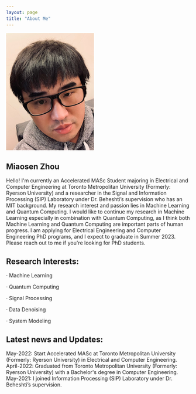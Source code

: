 ```yaml
---
layout: page
title: "About Me"
---
```


![miaosen](miaosen.jpg)

## Miaosen Zhou

Hello! I'm currently an Accelerated MASc Student majoring in Electrical and Computer Engineering at Toronto Metropolitan University (Formerly: Ryerson University) and a researcher in the Signal and Information Processing (SIP) Laboratory under Dr. Beheshti’s supervision who has an MIT background. My research interest and passion lies in Machine Learning and Quantum Computing. I would like to continue my research in Machine Learning especially in combination with Quantum Computing, as I think both Machine Learning and Quantum Computing are important parts of human progress. I am applying for Electrical Engineering and Computer Engineering PhD programs, and I expect to graduate in Summer 2023. Please reach out to me if you're looking for PhD students.

## Research Interests: 
·  Machine Learning

·  Quantum Computing

·  Signal Processing

·  Data Denoising

·  System Modeling


## Latest news and Updates:

May-2022: Start Accelerated MASc at Toronto Metropolitan University (Formerly: Ryerson University) in Electrical and Computer Engineering.
April-2022: Graduated from Toronto Metropolitan University (Formerly: Ryerson University) with a Bachelor's degree in Computer Engineering.
May-2021: I joined Information Processing (SIP) Laboratory under Dr. Beheshti’s supervision.
